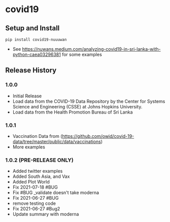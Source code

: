 # covid19

## Setup and Install

```
pip install covid19-nuuuwan
```
* See https://nuwans.medium.com/analyzing-covid19-in-sri-lanka-with-python-caea03296381 for some examples

## Release History

### 1.0.0

* Initial Release
* Load data from the COVID-19 Data Repository by the Center for Systems Science and Engineering (CSSE) at Johns Hopkins University.
* Load data from the Health Promotion Bureau of Sri Lanka

### 1.0.1

* Vaccination Data from (https://github.com/owid/covid-19-data/tree/master/public/data/vaccinations)
* More examples

### 1.0.2 (PRE-RELEASE ONLY)
* Added twitter examples
* Added South Asia, and Vax
* Added Plot World
* Fix 2021-07-18 #BUG
* Fix #BUG _validate doesn't take moderna
* Fix 2021-06-27 #BUG
* remove testing code
* Fix 2021-06-27 #Bug2
* Update summary with moderna
